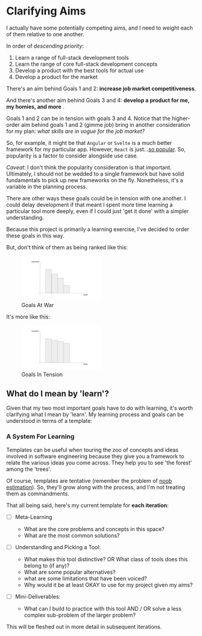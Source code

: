 # Clarifying Aims

I actually have some potentially competing aims, and I need to weight each of them relative to one another.

In order of *descending priority*:
1. Learn a range of full-stack development tools
2. Learn the range of core full-stack development concepts
3. Develop a product with the best tools for actual use
4. Develop a product for the market

There's an aim behind Goals 1 and 2: **increase job market competitiveness**.

And there's another aim behind Goals 3 and 4: **develop a product for me, my homies, and more** .

Goals 1 and 2 can be in tension with goals 3 and 4. Notice that the higher-order aim behind goals 1 and 2 (gimme job) bring in another consideration for my plan: *what skills are in vogue for the job market?*

So, for example, it might be that `Angular` or `Svelte` is a much better framework for my particular app. However, `React` is just...[so popular](https://stackdiary.com/front-end-frameworks/#:~:text=The%20Most%20Popular%20Front-end%20Frameworks%20in%202022%201,7%20%237%3A%20Lit%20...%208%20%238%3A%20Alpine%20). So, popularity is a factor to consider alongside use case.

*Caveat:* I don't think the popularity consideration is that important. Ultimately, I should not be wedded to a single framework but have solid fundamentals to pick up new frameworks on the fly. Nonetheless, it's a variable in the planning process.

There are other ways these goals could be in tension with one another. I could delay development if that meant I spent more time learning a particular tool more deeply, even if I could just 'get it done' with a simpler understanding. 

Because this project is primarily a learning exercise, I've decided to order these goals in this way.

But, don't think of them as being ranked like this:

<figure>
  <img
    src="images/../../../images/goals-importance-i.jpg"
    alt="Bar Chart With 'Goals' and 'Importance' as the X and Y axes. Steep decline from left to right."
    width="50%"
  />

  <figcaption>
    Goals At War
  </figcaption>
</figure>

It's more like this:

<figure>
  <img
    src="images/../../../images/goals-importance-ii.jpg"
    alt="Bar Chart With 'Goals' and 'Importance' as the X and Y axes. Steep decline from left to right."
    width="50%"
  />

  <figcaption>
    Goals In Tension
  </figcaption>
</figure>

## What do I mean by 'learn'?

Given that my two most important goals have to do with learning, it's worth clarifying what I mean by 'learn'. My learning process and goals can be understood in terms of a template:

### A System For Learning

Templates can be useful when touring the zoo of concepts and ideas involved in software engineering because they give you a framework to relate the various ideas you come across. They help you to see 'the forest' among the 'trees'.

Of course, templates are tentative (remember the problem of [noob estimation](0-noob-estimation.md)). So, they'll grow along with the process, and I'm not treating them as commandments.

That all being said, here's my current template for **each iteration**:

* [ ] Meta-Learning
  * What are the core problems and concepts in this space?
  * What are the most common solutions?

* [ ] Understanding and Picking a Tool:
  * What makes this tool distinctive? OR What class of tools does this belong to (if any)?
  * What are some popular alternatives?
  * what are some limitations that have been voiced?
  * Why would it be at least OKAY to use for my project given my aims?

* [ ] Mini-Deliverables:
  * What can I build to practice with this tool AND / OR solve a less complex sub-problem of the larger problem?

This will be fleshed out in more detail in subsequent iterations.

